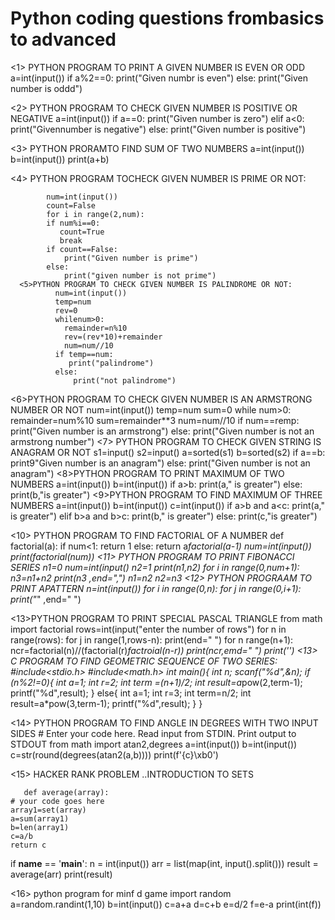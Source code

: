 # Python coding questions frombasics to advanced
<1> PYTHON PROGRAM TO PRINT A GIVEN NUMBER IS EVEN OR ODD
            a=int(input())
            if a%2==0:
               print("Given numbr is even")
            else:
                print("Given number is oddd")

 <2> PYTHON PROGRAM TO CHECK GIVEN NUMBER IS POSITIVE OR NEGATIVE
          a=int(input())
           if a==0:
              print("Given number is zero")
           elif a<0:
               print("Givennumber is negative")
           else:
               print("Given number is positive")

   <3> PYTHON PRORAMTO FIND SUM OF TWO NUMBERS
           a=int(input())
           b=int(input())
           print(a+b)

   <4> PYTHON  PROGRAM TOCHECK GIVEN NUMBER IS PRIME OR NOT:

            num=int(input())
            count=False
            for i in range(2,num):
            if num%i==0:
               count=True
               break
            if count==False:
                print("Given number is prime")
            else:
                print("given number is not prime")
      <5>PYTHON PROGRAM TO CHECK GIVEN NUMBER IS PALINDROME OR NOT:
              num=int(input())
              temp=num
              rev=0
              whilenum>0:
                remainder=n%10
                rev=(rev*10)+remainder
                num=num//10
              if temp==num:
                 print("palindrome")
              else:
                  print("not palindrome")
<6>PYTHON PROGRAM TO CHECK GIVEN NUMBER IS AN ARMSTRONG NUMBER OR NOT
            num=int(input())
             temp=num
             sum=0
             while num>0:
                 remainder=num%10
                 sum=remainder**3
                 num=num//10
             if num==remp:
                 print("Given number is an armstrong")
             else:
             print("Given number is not an armstrong number")
<7>  PYTHON PROGRAM TO CHECK GIVEN STRING IS ANAGRAM OR NOT
             s1=input()
             s2=input()
             a=sorted(s1)
             b=sorted(s2)
             if a==b:
                print9"Given number is an anagram")
             else:
             print("Given number is not an anagram")
<8>PYTHON PROGRAM TO PRINT MAXIMUM OF TWO NUMBERS
       a=int(input())
       b=int(input())
       if a>b:
         print(a," is greater")
      else:
          print(b,"is greater")
 <9>PYTHON PROGRAM TO FIND MAXIMUM OF THREE NUMBERS
          a=int(input())
          b=int(input())
          c=int(input())
          if a>b and a<c:
              print(a," is greater")
          elif b>a and b>c:
               print(b," is greater")
          else:
          print(c,"is greater")

<10> PYTHON PROGRAM TO FIND FACTORIAL OF A NUMBER
        def factorial(a):
             if num<1:
               return 1
             else:
             return a*factorial(a-1)
        num=int(input())
        print(factorial(num))
<11> PYTHON PROGRAM TO PRINT FIBONACCI SERIES
      n1=0
      num=int(input()
      n2=1
      print(n1,n2)
      for i in range(0,num+1):
           n3=n1+n2
           print(n3 ,end=",")
           n1=n2
           n2=n3
<12>   PYTHON PROGRAAM TO PRINT  APATTERN
       n=int(input())
       for i in range(0,n):
           for j in range(0,i+1):
                print("*" ,end=" ")
      
<13>PYTHON PROGRAM TO PRINT SPECIAL PASCAL TRIANGLE
from math import factorial
rows=int(input("enter the number of rows")
 for n in range(rows):
    for j in range(1,rows-n):
        print(end=" ")
    for n range(n+1):
        ncr=factorial(n)//(factorial(r)*factroial(n-r))
        print(ncr,emd=" ")
    print('')
<13> C PROGRAM TO FIND GEOMETRIC SEQUENCE OF TWO SERIES:
           #include<stdio.h>
#include<math.h>
int main(){
    int n;
    scanf("%d",&n);
    if (n%2!=0){
        int a=1;
        int r=2;
        int term =(n+1)/2;
        int result=a*pow(2,term-1);
        printf("%d",result);
    }
    else{
        int a=1;
        int r=3;
        int term=n/2;
        int result=a*pow(3,term-1);
        printf("%d",result);
    }
}

<14> PYTHON PROGRAM TO FIND ANGLE IN DEGREES WITH TWO INPUT SIDES
    # Enter your code here. Read input from STDIN. Print output to STDOUT
from math import atan2,degrees
a=int(input())
b=int(input())
c=str(round(degrees(atan2(a,b))))
print(f'{c}\xb0')

<15> HACKER RANK PROBLEM ..INTRODUCTION TO SETS

       def average(array):
    # your code goes here
    array1=set(array)
    a=sum(array1)
    b=len(array1)
    c=a/b 
    return c
if __name__ == '__main__':
    n = int(input())
    arr = list(map(int, input().split()))
    result = average(arr)
    print(result)

<16> python program for minf d game
    import random
a=random.randint(1,10)
b=int(input())
c=a+a
d=c+b
e=d/2
f=e-a
print(int(f))













       
